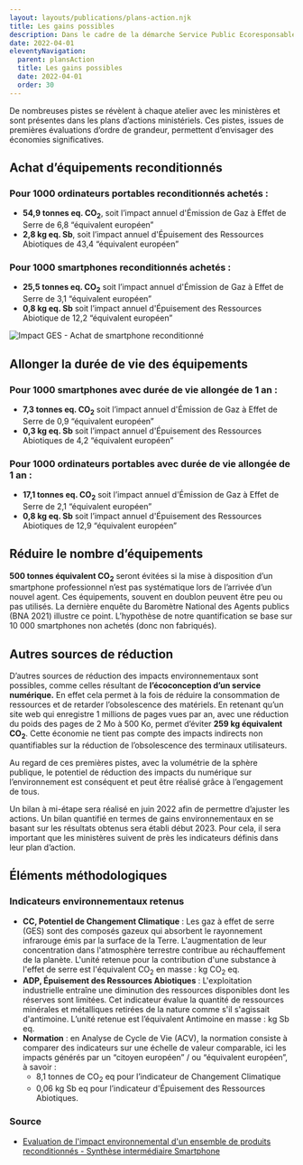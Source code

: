 ```yaml
---
layout: layouts/publications/plans-action.njk
title: Les gains possibles
description: Dans le cadre de la démarche Service Public Ecoresponsable, démarche globale de réduction des impacts environnementaux des administrations publiques, la mission interministérielle numérique écoresponsable (MiNumEco) publie les plans d’actions 2022 des ministères pour la réduction de l’empreinte environnementale de leurs activités numériques.
date: 2022-04-01
eleventyNavigation:
  parent: plansAction
  title: Les gains possibles
  date: 2022-04-01
  order: 30
---
```


De nombreuses pistes se révèlent à chaque atelier avec les ministères et sont présentes dans les plans d’actions ministériels. Ces pistes, issues de premières évaluations d’ordre de grandeur, permettent d’envisager des économies significatives. 

## Achat d’équipements reconditionnés

### Pour 1000 ordinateurs portables reconditionnés achetés :

- **54,9 tonnes eq. CO<sub>2</sub>**, soit l’impact annuel d'Émission de Gaz à Effet de Serre de 6,8 “équivalent européen”
- **2,8 kg eq. Sb**, soit l’impact annuel d'Épuisement des Ressources Abiotiques de 43,4 “équivalent européen”

### Pour 1000 smartphones reconditionnés achetés :

- **25,5 tonnes eq. CO<sub>2</sub>** soit l’impact annuel d'Émission de Gaz à Effet de Serre de 3,1 “équivalent européen”
- **0,8 kg eq. Sb** soit l’impact annuel d'Épuisement des Ressources Abiotique de 12,2 “équivalent européen”

![Impact GES - Achat de smartphone reconditionné](/img/plans-action/achat-smartphone-reconditionne.png)

## Allonger la durée de vie des équipements

### Pour 1000 smartphones avec durée de vie allongée de 1 an :

- **7,3 tonnes eq. CO<sub>2</sub>** soit l’impact annuel d'Émission de Gaz à Effet de Serre de 0,9 “équivalent européen”
- **0,3 kg eq. Sb** soit l’impact annuel d'Épuisement des Ressources Abiotiques de 4,2 “équivalent européen”

### Pour 1000 ordinateurs portables avec durée de vie allongée de 1 an :

- **17,1 tonnes eq. CO<sub>2</sub>** soit l’impact annuel d'Émission de Gaz à Effet de Serre de 2,1 “équivalent européen”
- **0,8 kg eq. Sb** soit l’impact annuel d'Épuisement des Ressources Abiotiques de 12,9 “équivalent européen”

## Réduire le nombre d’équipements

**500 tonnes équivalent CO<sub>2</sub>** seront évitées si la mise à disposition d’un smartphone professionnel n’est pas systématique lors de l’arrivée d’un nouvel agent.  Ces équipements, souvent en doublon peuvent être peu ou pas utilisés.  La dernière enquête du Baromètre National des Agents publics (BNA 2021) illustre ce point. L’hypothèse de notre quantification se base sur 10 000 smartphones non achetés (donc non fabriqués).

## Autres sources de réduction

D’autres sources de réduction des impacts environnementaux sont possibles, comme celles résultant de **l’écoconception d’un service numérique.** En effet cela permet à la fois de réduire la consommation de ressources et de retarder l’obsolescence des matériels. En retenant qu’un site web qui enregistre 1 millions de pages vues par an, avec une réduction du poids des pages de 2 Mo à 500 Ko, permet d’éviter **259 kg équivalent CO<sub>2</sub>**. Cette économie ne tient pas compte  des impacts indirects non quantifiables sur la réduction de l’obsolescence des terminaux utilisateurs.

Au regard de ces premières pistes, avec la volumétrie de la sphère publique, le potentiel de réduction des impacts du numérique sur l’environnement est conséquent et peut être réalisé grâce à l’engagement de tous.

Un bilan à mi-étape sera réalisé en juin 2022 afin de permettre d’ajuster les actions. Un bilan quantifié en termes de gains environnementaux en se basant sur les résultats obtenus sera établi début 2023. Pour cela, il sera important que les ministères suivent de près les indicateurs définis dans leur plan d’action.

## Éléments méthodologiques

### Indicateurs environnementaux retenus

* **CC, Potentiel de Changement Climatique** : Les gaz à effet de serre (GES) sont des composés gazeux qui absorbent le rayonnement infrarouge émis par la surface de la Terre. L'augmentation de leur concentration dans l'atmosphère terrestre contribue au réchauffement de la planète. L'unité retenue pour la contribution d'une substance à l'effet de serre est l'équivalent CO<sub>2</sub> en masse : kg CO<sub>2</sub> eq.
* **ADP, Épuisement des Ressources Abiotiques** :  L'exploitation industrielle entraîne une diminution des ressources disponibles dont les réserves sont limitées. Cet indicateur évalue la quantité de ressources minérales et métalliques retirées de la nature comme s'il s'agissait d'antimoine. L’unité retenue est l’équivalent Antimoine en masse : kg Sb eq.
* **Normation** : en Analyse de Cycle de Vie (ACV), la normation consiste à comparer des indicateurs sur une échelle de valeur comparable, ici les impacts générés par un “citoyen européen” / ou “équivalent européen”, à savoir :
  * 8,1 tonnes de CO<sub>2</sub> eq pour l’indicateur de Changement Climatique
  * 0,06 kg Sb eq pour l’indicateur d'Épuisement des Ressources Abiotiques. 

### Source

* [Evaluation de l'impact environnemental d'un ensemble de produits reconditionnés - Synthèse intermédiaire Smartphone](https://librairie.ademe.fr/dechets-economie-circulaire/5241-evaluation-de-l-impact-environnemental-d-un-ensemble-de-produits-reconditionnes.html)